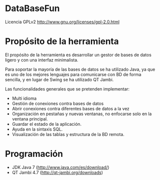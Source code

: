 DataBaseFun
===========

Licencia GPLv2
http://www.gnu.org/licenses/gpl-2.0.html


Propósito de la herramienta
===========

El propósito de la herramienta es desarrollar un gestor de bases de datos ligero y con una interfaz minimalista.

Para soportar la mayoría de las bases de datos se ha utilizado Java, ya que es uno de los mejores lenguajes para comunicarse con BD de forma sencilla, y en lugar de Swing se ha utilizado QT Jambi.

Las funcionalidades generales que se pretenden implementar:

* Multi idioma
* Gestión de conexiones contra bases de datos
* Abrir conexiones contra diferentes bases de datos a la vez
* Organización en pestañas y nuevas ventanas, no enfocarse solo en la ventana principal.
* Guardar el estado de la aplicación.
* Ayuda en la sintaxis SQL.
* Visualización de las tablas y estructura de la BD remota.

Programación
===========

* JDK Java 7 (http://www.java.com/es/download/)
* QT Jambi 4.7 (http://qt-jambi.org/downloads)